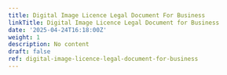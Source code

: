 ```yaml
---
title: Digital Image Licence Legal Document For Business
linkTitle: Digital Image Licence Legal Document for Business
date: '2025-04-24T16:18:00Z'
weight: 1
description: No content
draft: false
ref: digital-image-licence-legal-document-for-business
---
```


